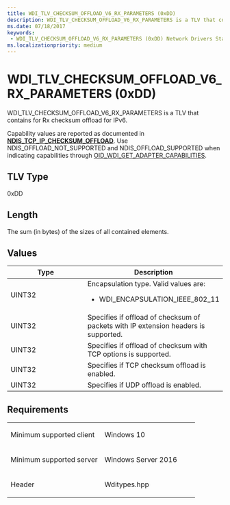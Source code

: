 ```yaml
---
title: WDI_TLV_CHECKSUM_OFFLOAD_V6_RX_PARAMETERS (0xDD)
description: WDI_TLV_CHECKSUM_OFFLOAD_V6_RX_PARAMETERS is a TLV that contains for Rx checksum offload for IPv6.
ms.date: 07/18/2017
keywords:
 - WDI_TLV_CHECKSUM_OFFLOAD_V6_RX_PARAMETERS (0xDD) Network Drivers Starting with Windows Vista
ms.localizationpriority: medium
---
```


# WDI\_TLV\_CHECKSUM\_OFFLOAD\_V6\_RX\_PARAMETERS (0xDD)


WDI\_TLV\_CHECKSUM\_OFFLOAD\_V6\_RX\_PARAMETERS is a TLV that contains for Rx checksum offload for IPv6.

Capability values are reported as documented in [**NDIS\_TCP\_IP\_CHECKSUM\_OFFLOAD**](/windows-hardware/drivers/ddi/ntddndis/ns-ntddndis-_ndis_tcp_ip_checksum_offload). Use NDIS\_OFFLOAD\_NOT\_SUPPORTED and NDIS\_OFFLOAD\_SUPPORTED when indicating capabilities through [OID\_WDI\_GET\_ADAPTER\_CAPABILITIES](./oid-wdi-get-adapter-capabilities.md).

## TLV Type


0xDD

## Length


The sum (in bytes) of the sizes of all contained elements.

## Values


<table>
<colgroup>
<col width="50%" />
<col width="50%" />
</colgroup>
<thead>
<tr class="header">
<th>Type</th>
<th>Description</th>
</tr>
</thead>
<tbody>
<tr class="odd">
<td>UINT32</td>
<td>Encapsulation type. Valid values are:
<ul>
<li>WDI_ENCAPSULATION_IEEE_802_11</li>
</ul></td>
</tr>
<tr class="even">
<td>UINT32</td>
<td>Specifies if offload of checksum of packets with IP extension headers is supported.</td>
</tr>
<tr class="odd">
<td>UINT32</td>
<td>Specifies if offload of checksum with TCP options is supported.</td>
</tr>
<tr class="even">
<td>UINT32</td>
<td>Specifies if TCP checksum offload is enabled.</td>
</tr>
<tr class="odd">
<td>UINT32</td>
<td>Specifies if UDP offload is enabled.</td>
</tr>
</tbody>
</table>

 

## Requirements

<table>
<colgroup>
<col width="50%" />
<col width="50%" />
</colgroup>
<tbody>
<tr class="odd">
<td><p>Minimum supported client</p></td>
<td><p>Windows 10</p></td>
</tr>
<tr class="even">
<td><p>Minimum supported server</p></td>
<td><p>Windows Server 2016</p></td>
</tr>
<tr class="odd">
<td><p>Header</p></td>
<td>Wditypes.hpp</td>
</tr>
</tbody>
</table>

 


